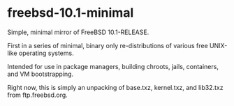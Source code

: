 # freebsd-10.1-minimal
Simple, minimal mirror of FreeBSD 10.1-RELEASE.

First in a series of minimal, binary only re-distributions
of various free UNIX-like operating systems.

Intended for use in package managers, building chroots, jails,
containers, and VM bootstrapping.

Right now, this is simply an unpacking of base.txz, kernel.txz,
and lib32.txz from ftp.freebsd.org.
